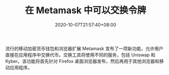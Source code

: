 ﻿---
title: "在 Metamask 中可以交换令牌"
date: 2020-10-07T21:57:40+08:00
lastmod: 2020-10-07T16:45:40+08:00
draft: false
authors: ["Woodsman"]
description: "流行的移动加密货币钱包和浏览器扩展 Metamask 宣布了一项新功能，允许用户直接在应用程序中交换代币。交换工具将使用不同的服务，包括 Uniswap 和 Kyber。该功能将首先针对 Firefox 桌面浏览器发布，然后再用于其他浏览器和移动应用程序。"
featuredImage: "swapping-tokens-possible-within-metamask.png"
tags: ["Virtual World","虚拟世界","Play to Earn"]
categories: ["news"]
news: ["虚拟世界"]
weight: 
lightgallery: true
pinned: false
recommend: false
recommend1: false
---

流行的移动加密货币钱包和浏览器扩展 Metamask 宣布了一项新功能，允许用户直接在应用程序中交换代币。交换工具将使用不同的服务，包括 Uniswap 和 Kyber。该功能将首先针对 Firefox 桌面浏览器发布，然后再用于其他浏览器和移动应用程序。

<!--more-->

